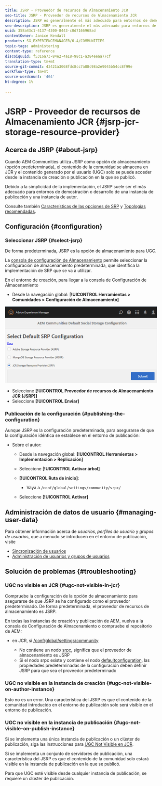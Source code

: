 ```yaml
---
title: JSRP - Proveedor de recursos de Almacenamiento JCR
seo-title: JSRP - Proveedor de recursos de Almacenamiento JCR
description: JSRP es generalmente el más adecuado para entornos de demostración o desarrollo de una instancia de publicación y una instancia de autor
seo-description: JSRP es generalmente el más adecuado para entornos de demostración o desarrollo de una instancia de publicación y una instancia de autor
uuid: 358a43c1-4137-4300-8443-c0d7166968ad
contentOwner: Janice Kendall
products: SG_EXPERIENCEMANAGER/6.4/COMMUNITIES
topic-tags: administering
content-type: reference
discoiquuid: f5316a73-84e2-4a18-98c1-a384eeaa77cf
translation-type: tm+mt
source-git-commit: 43421a3068fdc8cc7a88c98a2e9045b54cc8f99e
workflow-type: tm+mt
source-wordcount: '464'
ht-degree: 1%

---
```



# JSRP - Proveedor de recursos de Almacenamiento JCR {#jsrp-jcr-storage-resource-provider}

## Acerca de JSRP {#about-jsrp}

Cuando AEM Communities utiliza JSRP como opción de almacenamiento (opción predeterminada), el contenido de la comunidad se almacena en JCR y el contenido generado por el usuario (UGC) solo se puede acceder desde la instancia de creación o publicación en la que se publicó.

Debido a la simplicidad de la implementación, el JSRP suele ser el más adecuado para entornos de demostración o desarrollo de una instancia de publicación y una instancia de autor.

Consulte también [Características de las opciones de SRP](working-with-srp.md#characteristics-of-srp-options) y [Topologías recomendadas](topologies.md).

## Configuración {#configuration}

### Seleccionar JSRP {#select-jsrp}

De forma predeterminada, JSRP es la opción de almacenamiento para UGC.

La [consola de configuración de Almacenamiento](srp-config.md) permite seleccionar la configuración de almacenamiento predeterminada, que identifica la implementación de SRP que se va a utilizar.

En el entorno de creación, para llegar a la consola de Configuración de Almacenamiento

* Desde la navegación global: **[!UICONTROL Herramientas > Comunidades > Configuración de Almacenamiento]**

![chlimage_1-234](assets/chlimage_1-234.png)

* Seleccione **[!UICONTROL Proveedor de recursos de Almacenamiento JCR (JSRP)]**
* Seleccione **[!UICONTROL Enviar]**

### Publicación de la configuración {#publishing-the-configuration}

Aunque JSRP es la configuración predeterminada, para asegurarse de que la configuración idéntica se establece en el entorno de publicación:

* Sobre el autor:

   * Desde la navegación global: **[!UICONTROL Herramientas > Implementación > Replicación]**
   * Seleccione **[!UICONTROL Activar árbol]**
   * **[!UICONTROL Ruta de inicio]**:

      * Vaya a `/conf/global/settings/community/srpc/`
   * Seleccione **[!UICONTROL Activar]**


## Administración de datos de usuario {#managing-user-data}

Para obtener información acerca de *usuarios*, *perfiles de usuario* y *grupos de usuarios*, que a menudo se introducen en el entorno de publicación, visite

* [Sincronización de usuarios](sync.md)
* [Administración de usuarios y grupos de usuarios](users.md)

## Solución de problemas {#troubleshooting}

### UGC no visible en JCR {#ugc-not-visible-in-jcr}

Compruebe la configuración de la opción de almacenamiento para asegurarse de que JSRP se ha configurado como el proveedor predeterminado. De forma predeterminada, el proveedor de recursos de almacenamiento es JSRP.

En todas las instancias de creación y publicación de AEM, vuelva a la consola de Configuración de Almacenamiento o compruebe el repositorio de AEM:

* en JCR, si [/conf/global/settings/community](http://localhost:4502/crx/de/index.jsp#/conf/global/settings/community)

   * No contiene un nodo [srpc](http://localhost:4502/crx/de/index.jsp#/conf/global/settings/community/srpc), significa que el proveedor de almacenamiento es JSRP
   * Si el nodo srpc existe y contiene el nodo [defaultconfiguration](http://localhost:4502/crx/de/index.jsp#/conf/global/settings/community/srpc/defaultconfiguration), las propiedades predeterminadas de la configuración deben definir JSRP para que sea el proveedor predeterminado

### UGC no visible en la instancia de creación {#ugc-not-visible-on-author-instance}

Esto no es un error. Una característica del JSRP es que el contenido de la comunidad introducido en el entorno de publicación solo será visible en el entorno de publicación.

### UGC no visible en la instancia de publicación {#ugc-not-visible-on-publish-instance}

Si se implementa una única instancia de publicación o un clúster de publicación, siga las instrucciones para [UGC Not Visible en JCR](#ugc-not-visible-in-jcr).

Si se implementa un conjunto de servidores de publicación, una característica del JSRP es que el contenido de la comunidad solo estará visible en la instancia de publicación en la que se publicó.

Para que UGC esté visible desde cualquier instancia de publicación, se requiere un clúster de publicación.
